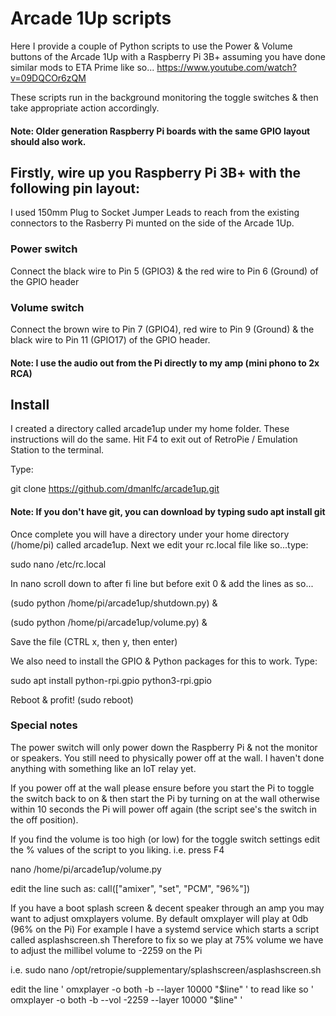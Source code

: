 # Arcade 1Up scripts

Here I provide a couple of Python scripts to use the Power &amp; Volume buttons of the Arcade 1Up with a Raspberry Pi 3B+ assuming you have done similar mods to ETA Prime like so... https://www.youtube.com/watch?v=09DQCOr6zQM

These scripts run in the background monitoring the toggle switches & then take appropriate action accordingly.

#### Note: Older generation Raspberry Pi boards with the same GPIO layout should also work.

## Firstly, wire up you Raspberry Pi 3B+ with the following pin layout:

I used 150mm Plug to Socket Jumper Leads to reach from the existing connectors to the Rasberry Pi munted on the side of the Arcade 1Up.

### Power switch
Connect the black wire to Pin 5 (GPIO3) & the red wire to Pin 6 (Ground) of the GPIO header

### Volume switch
Connect the brown wire to Pin 7 (GPIO4), red wire to Pin 9 (Ground) & the black wire to Pin 11 (GPIO17) of the GPIO header.

#### Note: I use the audio out from the Pi directly to my amp (mini phono to 2x RCA)

## Install

I created a directory called arcade1up under my home folder.
These instructions will do the same.
Hit F4 to exit out of RetroPie / Emulation Station to the terminal.

Type:

git clone https://github.com/dmanlfc/arcade1up.git

#### Note: If you don't have git, you can download by typing sudo apt install git

Once complete you will have a directory under your home directory (/home/pi) called arcade1up.
Next we edit your rc.local file like so...type:

sudo nano /etc/rc.local

In nano scroll down to after fi line but before exit 0 & add the lines as so...

(sudo python /home/pi/arcade1up/shutdown.py) &

(sudo python /home/pi/arcade1up/volume.py) &

Save the file (CTRL x, then y, then enter)

We also need to install the GPIO & Python packages for this to work.
Type:

sudo apt install python-rpi.gpio python3-rpi.gpio

Reboot & profit! (sudo reboot)

### Special notes

The power switch will only power down the Raspberry Pi & not the monitor or speakers. You still need to physically power off at the wall. I haven't done anything with something like an IoT relay yet.

If you power off at the wall please ensure before you start the Pi to toggle the switch back to on & then start the Pi by turning on at the wall otherwise within 10 seconds the Pi will power off again (the script see's the switch in the off position).

If you find the volume is too high (or low) for the toggle switch settings edit the % values of the script to you liking.
i.e. press F4

nano /home/pi/arcade1up/volume.py

edit the line such as: call(["amixer", "set", "PCM", "96%"])

If you have a boot splash screen & decent speaker through an amp you may want to adjust omxplayers volume.
By default omxplayer will play at 0db (96% on the Pi)
For example I have a systemd service which starts a script called asplashscreen.sh
Therefore to fix so we play at 75% volume we have to adjust the millibel volume to -2259 on the Pi

i.e. sudo nano /opt/retropie/supplementary/splashscreen/asplashscreen.sh

edit the line ' omxplayer -o both -b --layer 10000 "$line" '
to read like so ' omxplayer -o both -b --vol -2259 --layer 10000 "$line" '
